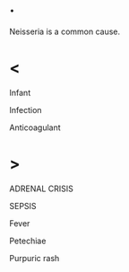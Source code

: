 # .

Neisseria is a common cause.

# <

Infant

Infection

Anticoagulant

# >

ADRENAL CRISIS

SEPSIS

Fever

Petechiae

Purpuric rash
